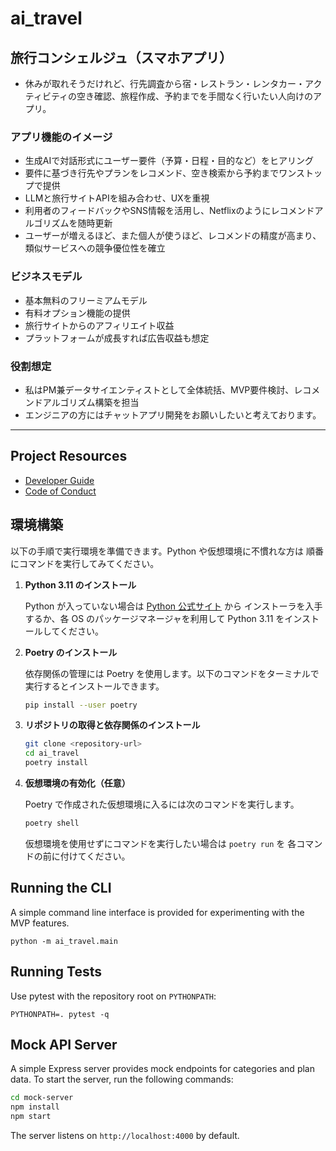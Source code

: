 # ai_travel
## 旅行コンシェルジュ（スマホアプリ）

* 休みが取れそうだけれど、行先調査から宿・レストラン・レンタカー・アクティビティの空き確認、旅程作成、予約までを手間なく行いたい人向けのアプリ。  

### アプリ機能のイメージ

* 生成AIで対話形式にユーザー要件（予算・日程・目的など）をヒアリング
* 要件に基づき行先やプランをレコメンド、空き検索から予約までワンストップで提供
* LLMと旅行サイトAPIを組み合わせ、UXを重視
* 利用者のフィードバックやSNS情報を活用し、Netflixのようにレコメンドアルゴリズムを随時更新
* ユーザーが増えるほど、また個人が使うほど、レコメンドの精度が高まり、類似サービスへの競争優位性を確立  


### ビジネスモデル

* 基本無料のフリーミアムモデル
* 有料オプション機能の提供
* 旅行サイトからのアフィリエイト収益
* プラットフォームが成長すれば広告収益も想定  


### 役割想定

* 私はPM兼データサイエンティストとして全体統括、MVP要件検討、レコメンドアルゴリズム構築を担当
* エンジニアの方にはチャットアプリ開発をお願いしたいと考えております。


---

## Project Resources

* [Developer Guide](docs/developer_guide.md)
* [Code of Conduct](CODE_OF_CONDUCT.md)

## 環境構築

以下の手順で実行環境を準備できます。Python や仮想環境に不慣れな方は
順番にコマンドを実行してみてください。

1. **Python 3.11 のインストール**

   Python が入っていない場合は [Python 公式サイト](https://www.python.org/) から
   インストーラを入手するか、各 OS のパッケージマネージャを利用して
   Python 3.11 をインストールしてください。

2. **Poetry のインストール**

   依存関係の管理には Poetry を使用します。以下のコマンドをターミナルで
   実行するとインストールできます。

   ```bash
   pip install --user poetry
   ```

3. **リポジトリの取得と依存関係のインストール**

   ```bash
   git clone <repository-url>
   cd ai_travel
   poetry install
   ```

4. **仮想環境の有効化（任意）**

   Poetry で作成された仮想環境に入るには次のコマンドを実行します。

   ```bash
   poetry shell
   ```

   仮想環境を使用せずにコマンドを実行したい場合は `poetry run` を
   各コマンドの前に付けてください。

## Running the CLI

A simple command line interface is provided for experimenting with the MVP features.

```
python -m ai_travel.main
```

## Running Tests

Use pytest with the repository root on `PYTHONPATH`:

```
PYTHONPATH=. pytest -q
```

## Mock API Server

A simple Express server provides mock endpoints for categories and plan data.
To start the server, run the following commands:

```bash
cd mock-server
npm install
npm start
```

The server listens on `http://localhost:4000` by default.
